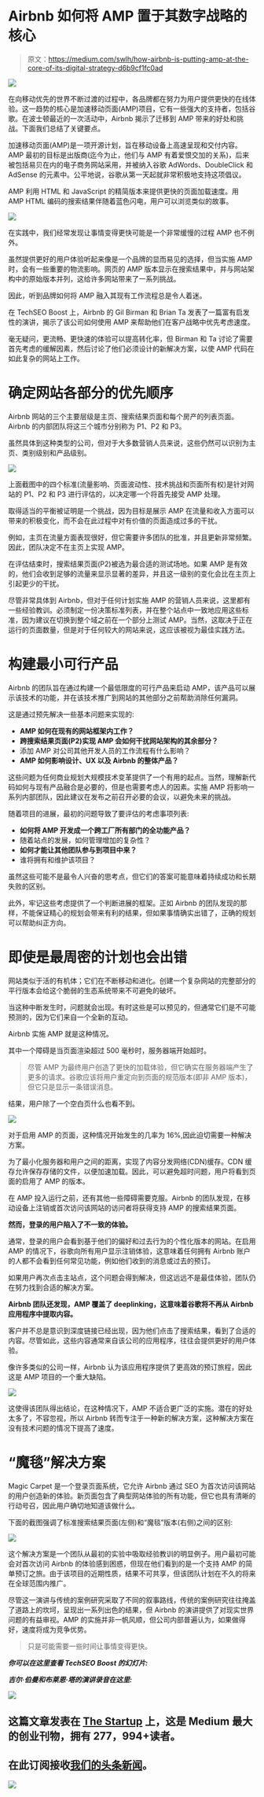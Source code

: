 # Airbnb 如何将 AMP 置于其数字战略的核心

> 原文：<https://medium.com/swlh/how-airbnb-is-putting-amp-at-the-core-of-its-digital-strategy-d6b9cf1fc0ad>

![](img/4c809a0693d4d9d65c5c5de90591d3bb.png)

在向移动优先的世界不断过渡的过程中，各品牌都在努力为用户提供更快的在线体验。这一趋势的核心是加速移动页面(AMP)项目，它有一些强大的支持者，包括谷歌。在波士顿最近的一次活动中，Airbnb 揭示了迁移到 AMP 带来的好处和挑战。下面我们总结了关键要点。

加速移动页面(AMP)是一项开源计划，旨在移动设备上高速呈现和交付内容。AMP 最初的目标是出版商(迄今为止，他们与 AMP 有着爱恨交加的关系)，后来被包括易贝在内的电子商务网站采用，并被纳入谷歌 AdWords、DoubleClick 和 AdSense 的元素中。公平地说，谷歌从第一天起就非常积极地支持这项倡议。

AMP 利用 HTML 和 JavaScript 的精简版本来提供更快的页面加载速度。用 AMP HTML 编码的搜索结果伴随着蓝色闪电，用户可以浏览类似的故事。

![](img/cac57e45c045c95fb9144e163b2d29b4.png)

在实践中，我们经常发现让事情变得更快可能是一个非常缓慢的过程 AMP 也不例外。

虽然提供更好的用户体验听起来像是一个品牌的显而易见的选择，但当实施 AMP 时，会有一些重要的物流影响。网页的 AMP 版本显示在搜索结果中，并与网站架构中的原始版本并列，这给许多网站带来了一系列挑战。

因此，听到品牌如何将 AMP 融入其现有工作流程总是令人着迷。

在 TechSEO Boost 上，Airbnb 的 Gil Birman 和 Brian Ta 发表了一篇富有启发性的演讲，揭示了该公司如何使用 AMP 来帮助他们在客户战略中优先考虑速度。

毫无疑问，更流畅、更快速的体验可以提高转化率，但 Birman 和 Ta 讨论了需要首先考虑的缓解因素，然后讨论了他们必须设计的新解决方案，以使 AMP 代码在如此复杂的网站上工作。

# **确定网站各部分的优先顺序**

Airbnb 网站的三个主要层级是主页、搜索结果页面和每个房产的列表页面。Airbnb 的内部团队将这三个城市分别称为 P1、P2 和 P3。

虽然具体到这种类型的公司，但对于大多数营销人员来说，这些仍然可以识别为主页、类别级别和产品级别。

![](img/89779ec9a44e99567d5d5d74cad7477e.png)

上面截图中的四个标准(流量影响、页面波动性、技术挑战和页面所有权)是针对网站的 P1、P2 和 P3 进行评估的，以决定哪一个将首先接受 AMP 处理。

取得适当的平衡被证明是一个挑战，因为目标是展示 AMP 在流量和收入方面可以带来的积极变化，而不会在此过程中对有价值的页面造成过多的干扰。

例如，主页在流量方面表现很好，但它需要许多团队的批准，并且更新非常频繁。因此，团队决定不在主页上实现 AMP。

在评估结束时，搜索结果页面(P2)被选为最合适的测试场地。如果 AMP 是有效的，他们会收到足够的流量来显示显著的差异，并且这一级别的变化会比在主页上引起更少的干扰。

尽管非常具体到 Airbnb，但对于任何计划实施 AMP 的营销人员来说，这里都有一些经验教训。必须制定一份决策标准列表，并在整个站点中一致地应用这些标准，因为建议在切换到整个域之前在一个部分上测试 AMP。当然，这取决于正在运行的页面数量，但是对于任何较大的网站来说，这应该被视为最佳实践方法。

# **构建最小可行产品**

Airbnb 的团队旨在通过构建一个最低限度的可行产品来启动 AMP，该产品可以展示该技术的功能，并在该技术推广到网站的其他部分之前帮助消除任何漏洞。

这是通过预先解决一些基本问题来实现的:

*   **AMP 如何在现有的网站框架内工作？**
*   **跨搜索结果页面(P2)实现 AMP 会如何干扰网站架构的其余部分？**
*   添加 AMP 对公司其他开发人员的工作流程有什么影响？
*   **AMP 如何影响设计、UX 以及 Airbnb 的整体产品？**

这些问题为任何商业规划大规模技术变革提供了一个有用的起点。当然，理解新代码如何与现有产品融合是必要的，但是也需要考虑人的因素。实施 AMP 将影响一系列内部团队，因此建议在发布之前召开必要的会议，以避免未来的挑战。

随着项目的进展，最初的问题导致了要评估的考虑事项列表:

*   **如何将 AMP 开发成一个跨工厂所有部门的全功能产品？**
*   随着站点的发展，如何管理增加的复杂性？
*   **如何才能让其他团队参与到项目中来？**
*   谁将拥有和维护该项目？

虽然这些可能不是最令人兴奋的思考点，但它们的答案可能意味着持续成功和长期失败的区别。

此外，牢记这些考虑提供了一个判断进展的框架。正如 Airbnb 的团队发现的那样，不能保证精心的规划会带来有利的结果，但如果事情确实出错了，正确的规划可以帮助纠正方向。

# 即使是最周密的计划也会出错

网站类似于活的有机体；它们在不断移动和进化。创建一个复杂网站的完整部分的平行版本会给这个脆弱的生态系统带来不可避免的破坏。

当这种中断发生时，问题就会出现。有时这些是可以预见的，但通常它们是不可能预测的，因为它们来自一个全新的互动。

Airbnb 实施 AMP 就是这种情况。

其中一个障碍是当页面渲染超过 500 毫秒时，服务器端开始超时。

> 尽管 AMP 为最终用户创造了更快的加载体验，但它确实在服务器端产生了更多的请求。谷歌应该将用户重定向到页面的规范版本(即非 AMP 版本)，但它只是显示一条错误消息。

结果，用户除了一个空白页什么也看不到。

![](img/45f4e4ad3d4bb6cc38678442170c11ec.png)

对于启用 AMP 的页面，这种情况开始发生的几率为 16%,因此迫切需要一种解决方案。

为了最小化服务器和用户之间的距离，实现了内容分发网络(CDN)缓存。CDN 缓存允许保存存储的文件，以便加速加载。因此，可以避免超时问题，用户将看到页面的启用了 AMP 的版本。

在 AMP 投入运行之前，还有其他一些障碍需要克服。Airbnb 的团队发现，在移动设备上注销或首次访问该网站的访问者将获得支持 AMP 的搜索结果页面。

**然而，登录的用户陷入了不一致的体验。**

通常，登录的用户会看到基于他们的偏好和过去行为的个性化版本的网站。在启用 AMP 的情况下，谷歌向所有用户显示注销体验，这意味着任何拥有 Airbnb 账户的人都不会看到任何常见功能，例如他们收到的消息或过去的预订。

如果用户再次点击主站点，这个问题会得到解决，但这远远不是最佳体验，团队仍在努力找到合适的解决方案。

**Airbnb 团队还发现，AMP 覆盖了 deeplinking，这意味着谷歌将不再从 Airbnb 应用程序中提取内容。**

客户并不总是意识到深度链接已经出现，因为他们点击了搜索结果，看到了合适的内容。尽管如此，这些内容通常来自该公司的应用程序，往往会提供更好的用户体验。

像许多类似的公司一样，Airbnb 认为该应用程序提供了更高效的预订旅程，因此这是 AMP 项目的一个重大缺陷。

![](img/c6a309defa795d1f2a2e91ad828cb4ba.png)

这使得该团队得出结论，在这种情况下，AMP 不适合更广泛的实施。潜在的好处太多了，不容忽视，所以 Airbnb 转而专注于一种新的解决方案，这种解决方案在没有技术问题的情况下提高了速度。

# **“魔毯”解决方案**

Magic Carpet 是一个登录页面系统，它允许 Airbnb 通过 SEO 为首次访问该网站的用户创造新的体验。新页面包含了典型网站体验的所有功能，但它也具有清晰的行动号召，因此用户确切地知道该做什么。

下面的截图强调了标准搜索结果页面(左侧)和“魔毯”版本(右侧)之间的区别:

![](img/c27156735f2b2e10e834060205914b88.png)

这个解决方案是一个团队从最初的实验中吸取经验教训的明显例子。用户最初可能会对首次访问 Airbnb 的体验感到困惑，但现在他们看到的是一个支持 AMP 的简单预订之旅。由于该项目的近期性质，结果不可共享，但该团队计划在不久的将来在全球范围内推广。

尽管这一演讲与传统的案例研究采取了不同的叙事路线，传统的案例研究往往掩盖了道路上的坎坷，呈现出一系列出色的结果，但 Airbnb 的演讲提供了对现实世界问题的有益审视。AMP 的实施并非一帆风顺，但公司内部普遍认为，如果做得好，速度将成为竞争优势。

> 只是可能需要一些时间让事情变得更快。

***你可以在这里查看 TechSEO Boost 的幻灯片:***

***吉尔·伯曼和布莱恩·塔的演讲录音在这里:***

![](img/731acf26f5d44fdc58d99a6388fe935d.png)

## 这篇文章发表在 [The Startup](https://medium.com/swlh) 上，这是 Medium 最大的创业刊物，拥有 277，994+读者。

## 在此订阅接收[我们的头条新闻](http://growthsupply.com/the-startup-newsletter/)。

![](img/731acf26f5d44fdc58d99a6388fe935d.png)